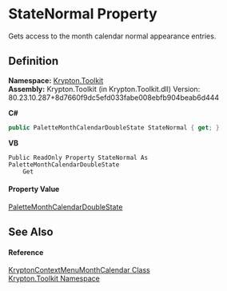 # StateNormal Property


Gets access to the month calendar normal appearance entries.



## Definition
**Namespace:** <a href="79d2eac2-21f4-54ff-7552-b20c33c30600.md">Krypton.Toolkit</a>  
**Assembly:** Krypton.Toolkit (in Krypton.Toolkit.dll) Version: 80.23.10.287+8d7660f9dc5efd033fabe008ebfb904beab6d444

**C#**
``` C#
public PaletteMonthCalendarDoubleState StateNormal { get; }
```
**VB**
``` VB
Public ReadOnly Property StateNormal As PaletteMonthCalendarDoubleState
	Get
```



#### Property Value
<a href="d12a43fc-d722-2fc5-9805-6e1484b1b4f6.md">PaletteMonthCalendarDoubleState</a>

## See Also


#### Reference
<a href="21fa5974-9528-a21d-69c1-4f405fb466f5.md">KryptonContextMenuMonthCalendar Class</a>  
<a href="79d2eac2-21f4-54ff-7552-b20c33c30600.md">Krypton.Toolkit Namespace</a>  
